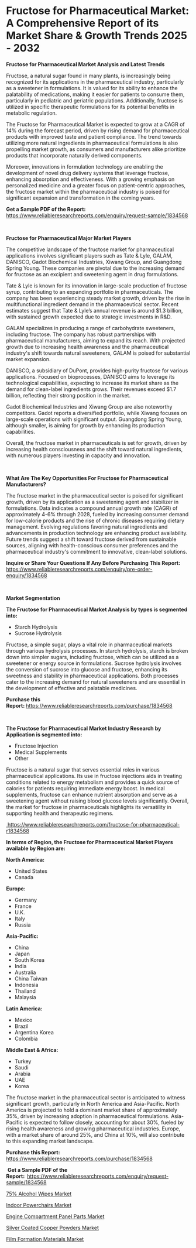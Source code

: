 <p><h1>Fructose for Pharmaceutical Market: A Comprehensive Report of its Market Share & Growth Trends 2025 - 2032</h1></p><p><strong>Fructose for Pharmaceutical Market Analysis and Latest Trends</strong></p>
<p><p>Fructose, a natural sugar found in many plants, is increasingly being recognized for its applications in the pharmaceutical industry, particularly as a sweetener in formulations. It is valued for its ability to enhance the palatability of medications, making it easier for patients to consume them, particularly in pediatric and geriatric populations. Additionally, fructose is utilized in specific therapeutic formulations for its potential benefits in metabolic regulation.</p><p>The Fructose for Pharmaceutical Market is expected to grow at a CAGR of 14% during the forecast period, driven by rising demand for pharmaceutical products with improved taste and patient compliance. The trend towards utilizing more natural ingredients in pharmaceutical formulations is also propelling market growth, as consumers and manufacturers alike prioritize products that incorporate naturally derived components. </p><p>Moreover, innovations in formulation technology are enabling the development of novel drug delivery systems that leverage fructose, enhancing absorption and effectiveness. With a growing emphasis on personalized medicine and a greater focus on patient-centric approaches, the fructose market within the pharmaceutical industry is poised for significant expansion and transformation in the coming years.</p></p>
<p><strong>Get a Sample PDF of the Report:&nbsp;</strong> <a href="https://www.reliableresearchreports.com/enquiry/request-sample/1834568?utm_campaign=13&utm_medium=2&utm_source=Github&utm_content=ia&utm_term=03022025&utm_id=fructose-for-pharmaceutical">https://www.reliableresearchreports.com/enquiry/request-sample/1834568</a></p>
<p>&nbsp;</p>
<p><strong>Fructose for Pharmaceutical Major Market Players</strong></p>
<p><p>The competitive landscape of the fructose market for pharmaceutical applications involves significant players such as Tate & Lyle, GALAM, DANISCO, Gadot Biochemical Industries, Xiwang Group, and Guangdong Spring Young. These companies are pivotal due to the increasing demand for fructose as an excipient and sweetening agent in drug formulations.</p><p>Tate & Lyle is known for its innovation in large-scale production of fructose syrup, contributing to an expanding portfolio in pharmaceuticals. The company has been experiencing steady market growth, driven by the rise in multifunctional ingredient demand in the pharmaceutical sector. Recent estimates suggest that Tate & Lyle’s annual revenue is around $1.3 billion, with sustained growth expected due to strategic investments in R&D.</p><p>GALAM specializes in producing a range of carbohydrate sweeteners, including fructose. The company has robust partnerships with pharmaceutical manufacturers, aiming to expand its reach. With projected growth due to increasing health awareness and the pharmaceutical industry's shift towards natural sweeteners, GALAM is poised for substantial market expansion.</p><p>DANISCO, a subsidiary of DuPont, provides high-purity fructose for various applications. Focused on bioprocesses, DANISCO aims to leverage its technological capabilities, expecting to increase its market share as the demand for clean-label ingredients grows. Their revenues exceed $1.7 billion, reflecting their strong position in the market.</p><p>Gadot Biochemical Industries and Xiwang Group are also noteworthy competitors. Gadot reports a diversified portfolio, while Xiwang focuses on large-scale operations with significant output. Guangdong Spring Young, although smaller, is aiming for growth by enhancing its production capabilities.</p><p>Overall, the fructose market in pharmaceuticals is set for growth, driven by increasing health consciousness and the shift toward natural ingredients, with numerous players investing in capacity and innovation.</p></p>
<p>&nbsp;</p>
<p><strong>What Are The Key Opportunities For Fructose for Pharmaceutical Manufacturers?</strong></p>
<p><p>The fructose market in the pharmaceutical sector is poised for significant growth, driven by its application as a sweetening agent and stabilizer in formulations. Data indicates a compound annual growth rate (CAGR) of approximately 4-6% through 2028, fueled by increasing consumer demand for low-calorie products and the rise of chronic diseases requiring dietary management. Evolving regulations favoring natural ingredients and advancements in production technology are enhancing product availability. Future trends suggest a shift toward fructose derived from sustainable sources, aligning with health-conscious consumer preferences and the pharmaceutical industry's commitment to innovative, clean-label solutions.</p></p>
<p><strong>Inquire or Share Your Questions If Any Before Purchasing This Report:</strong> <a href="https://www.reliableresearchreports.com/enquiry/pre-order-enquiry/1834568?utm_campaign=13&utm_medium=2&utm_source=Github&utm_content=ia&utm_term=03022025&utm_id=fructose-for-pharmaceutical">https://www.reliableresearchreports.com/enquiry/pre-order-enquiry/1834568</a></p>
<p>&nbsp;</p>
<p><strong>Market Segmentation</strong></p>
<p><strong>The Fructose for Pharmaceutical Market Analysis by types is segmented into:</strong></p>
<p><ul><li>Starch Hydrolysis</li><li>Sucrose Hydrolysis</li></ul></p>
<p><p>Fructose, a simple sugar, plays a vital role in pharmaceutical markets through various hydrolysis processes. In starch hydrolysis, starch is broken down into simpler sugars, including fructose, which can be utilized as a sweetener or energy source in formulations. Sucrose hydrolysis involves the conversion of sucrose into glucose and fructose, enhancing its sweetness and stability in pharmaceutical applications. Both processes cater to the increasing demand for natural sweeteners and are essential in the development of effective and palatable medicines.</p></p>
<p><strong>Purchase this Report:&nbsp;</strong><a href="https://www.reliableresearchreports.com/purchase/1834568?utm_campaign=13&utm_medium=2&utm_source=Github&utm_content=ia&utm_term=03022025&utm_id=fructose-for-pharmaceutical">https://www.reliableresearchreports.com/purchase/1834568</a></p>
<p>&nbsp;</p>
<p><strong>The Fructose for Pharmaceutical Market Industry Research by Application is segmented into:</strong></p>
<p><ul><li>Fructose Injection</li><li>Medical Supplements</li><li>Other</li></ul></p>
<p><p>Fructose is a natural sugar that serves essential roles in various pharmaceutical applications. Its use in fructose injections aids in treating conditions related to energy metabolism and provides a quick source of calories for patients requiring immediate energy boost. In medical supplements, fructose can enhance nutrient absorption and serve as a sweetening agent without raising blood glucose levels significantly. Overall, the market for fructose in pharmaceuticals highlights its versatility in supporting health and therapeutic regimens.</p></p>
<p><a href="https://www.reliableresearchreports.com/fructose-for-pharmaceutical-r1834568?utm_campaign=13&utm_medium=2&utm_source=Github&utm_content=ia&utm_term=03022025&utm_id=fructose-for-pharmaceutical">&nbsp;https://www.reliableresearchreports.com/fructose-for-pharmaceutical-r1834568</a></p>
<p><strong>In terms of Region, the Fructose for Pharmaceutical Market Players available by Region are:</strong></p>
<p>
    <p> <strong> North America: </strong>
        <ul>
            <li>United States</li>
            <li>Canada</li>
        </ul>
        </p> 
    <p> <strong> Europe: </strong>
        <ul>
            <li>Germany</li>
            <li>France</li>
            <li>U.K.</li>
            <li>Italy</li>
            <li>Russia</li>
        </ul>
        </p> 
    <p> <strong> Asia-Pacific: </strong>
        <ul>
            <li>China</li>
            <li>Japan</li>
            <li>South Korea</li>
            <li>India</li>
            <li>Australia</li>
            <li>China Taiwan</li>
            <li>Indonesia</li>
            <li>Thailand</li>
            <li>Malaysia</li>
        </ul>
        </p> 
    <p> <strong> Latin America: </strong>
        <ul>
            <li>Mexico</li>
            <li>Brazil</li>
            <li>Argentina Korea</li>
            <li>Colombia</li>
        </ul>
        </p> 
    <p> <strong> Middle East & Africa: </strong>
        <ul>
            <li>Turkey</li>
            <li>Saudi</li>
            <li>Arabia</li>
            <li>UAE</li>
            <li>Korea</li>
        </ul>
    </p>
    </p>
<p><p>The fructose market in the pharmaceutical sector is anticipated to witness significant growth, particularly in North America and Asia-Pacific. North America is projected to hold a dominant market share of approximately 35%, driven by increasing adoption in pharmaceutical formulations. Asia-Pacific is expected to follow closely, accounting for about 30%, fueled by rising health awareness and growing pharmaceutical industries. Europe, with a market share of around 25%, and China at 10%, will also contribute to this expanding market landscape.</p></p>
<p><strong>Purchase this Report: </strong><a href="https://www.reliableresearchreports.com/purchase/1834568?utm_campaign=13&utm_medium=2&utm_source=Github&utm_content=ia&utm_term=03022025&utm_id=fructose-for-pharmaceutical">https://www.reliableresearchreports.com/purchase/1834568</a></p>
<p>&nbsp;<strong>Get a Sample PDF of the Report:&nbsp;&nbsp;</strong><a href="https://www.reliableresearchreports.com/enquiry/request-sample/1834568?utm_campaign=13&utm_medium=2&utm_source=Github&utm_content=ia&utm_term=03022025&utm_id=fructose-for-pharmaceutical">https://www.reliableresearchreports.com/enquiry/request-sample/1834568</a></p>
<p><strong></strong></p>
<p><p><a href="https://www.linkedin.com/pulse/competitive-landscape-75-alcohol-wipes-impressive-cagr-81-m8jof?utm_campaign=13&utm_medium=2&utm_source=Github&utm_content=ia&utm_term=03022025&utm_id=fructose-for-pharmaceutical">75% Alcohol Wipes Market</a></p><p><a href="https://www.linkedin.com/pulse/unveiling-market-trends-global-indoor-powerchairs-growth-xjdtf?utm_campaign=13&utm_medium=2&utm_source=Github&utm_content=ia&utm_term=03022025&utm_id=fructose-for-pharmaceutical">Indoor Powerchairs Market</a></p><p><a href="https://www.linkedin.com/pulse/engine-compartment-panel-parts-market-size-growth-type-application-rriqf?utm_campaign=13&utm_medium=2&utm_source=Github&utm_content=ia&utm_term=03022025&utm_id=fructose-for-pharmaceutical">Engine Compartment Panel Parts Market</a></p><p><a href="https://github.com/krinerstormy331/Market-Research-Report-List-1/blob/main/silver-coated-copper-powders-market.md?utm_campaign=13&utm_medium=2&utm_source=Github&utm_content=ia&utm_term=03022025&utm_id=fructose-for-pharmaceutical">Silver Coated Copper Powders Market</a></p><p><a href="https://github.com/dolorespeddico90/Market-Research-Report-List-1/blob/main/film-formation-materials-market.md?utm_campaign=13&utm_medium=2&utm_source=Github&utm_content=ia&utm_term=03022025&utm_id=fructose-for-pharmaceutical">Film Formation Materials Market</a></p></p>